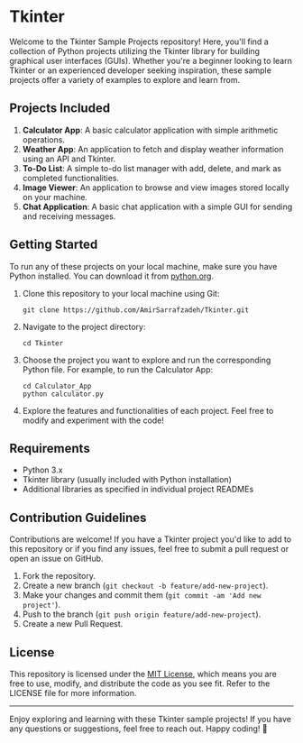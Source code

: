 # Tkinter 

Welcome to the Tkinter Sample Projects repository! Here, you'll find a collection of Python projects utilizing the Tkinter library for building graphical user interfaces (GUIs). Whether you're a beginner looking to learn Tkinter or an experienced developer seeking inspiration, these sample projects offer a variety of examples to explore and learn from.

## Projects Included

1. **Calculator App**: A basic calculator application with simple arithmetic operations.
2. **Weather App**: An application to fetch and display weather information using an API and Tkinter.
3. **To-Do List**: A simple to-do list manager with add, delete, and mark as completed functionalities.
4. **Image Viewer**: An application to browse and view images stored locally on your machine.
5. **Chat Application**: A basic chat application with a simple GUI for sending and receiving messages.

## Getting Started

To run any of these projects on your local machine, make sure you have Python installed. You can download it from [python.org](https://www.python.org/downloads/).

1. Clone this repository to your local machine using Git:

    ```
    git clone https://github.com/AmirSarrafzadeh/Tkinter.git
    ```

2. Navigate to the project directory:

    ```
    cd Tkinter
    ```

3. Choose the project you want to explore and run the corresponding Python file. For example, to run the Calculator App:

    ```
    cd Calculator_App
    python calculator.py
    ```

4. Explore the features and functionalities of each project. Feel free to modify and experiment with the code!

## Requirements

- Python 3.x
- Tkinter library (usually included with Python installation)
- Additional libraries as specified in individual project READMEs

## Contribution Guidelines

Contributions are welcome! If you have a Tkinter project you'd like to add to this repository or if you find any issues, feel free to submit a pull request or open an issue on GitHub.

1. Fork the repository.
2. Create a new branch (`git checkout -b feature/add-new-project`).
3. Make your changes and commit them (`git commit -am 'Add new project'`).
4. Push to the branch (`git push origin feature/add-new-project`).
5. Create a new Pull Request.

## License

This repository is licensed under the [MIT License](LICENSE), which means you are free to use, modify, and distribute the code as you see fit. Refer to the LICENSE file for more information.

---

Enjoy exploring and learning with these Tkinter sample projects! If you have any questions or suggestions, feel free to reach out. Happy coding! 🚀
